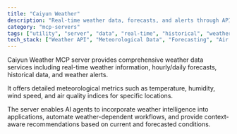 ```yaml
---
title: "Caiyun Weather"
description: "Real-time weather data, forecasts, and alerts through API integration."
category: "mcp-servers"
tags: ["utility", "server", "data", "real-time", "historical", "weather", "API", "meteorological"]
tech_stack: ["Weather API", "Meteorological Data", "Forecasting", "Air Quality", "AI Integration"]
---
```


Caiyun Weather MCP server provides comprehensive weather data services including real-time weather information, hourly/daily forecasts, historical data, and weather alerts.

It offers detailed meteorological metrics such as temperature, humidity, wind speed, and air quality indices for specific locations. 

The server enables AI agents to incorporate weather intelligence into applications, automate weather-dependent workflows, and provide context-aware recommendations based on current and forecasted conditions.